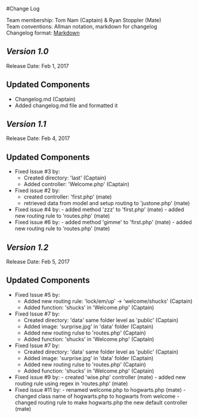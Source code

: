 #Change Log

Team membership:  Tom Nam (Captain) & Ryan Stoppler (Mate)  
Team conventions: Allman notation, markdown for changelog  
Changelog format: [Markdown](https://github.com/adam-p/markdown-here/wiki/Markdown-Cheatsheet) 


## *Version 1.0*

Release Date: Feb 1, 2017

## Updated Components

  - Changelog.md 	(Captain)
  - Added changelog.md file and formatted it
  
## *Version 1.1*

Release Date: Feb 4, 2017

## Updated Components

  - Fixed Issue #3 by:
	- Created directory: 'last' 		(Captain)
	- Added controller: 'Welcome.php'	(Captain)
  - Fixed issue #2 by:
	- created controller: 'first.php'                                (mate)
	- retrieved data from model and setup routing to 'justone.php'   (mate)
  - Fixed issue #4 by:
        - added method 'zzz' to 'first.php'                              (mate)
        - added new routing rule to 'routes.php'                         (mate)
  - Fixed issue #6 by:
        - added method 'gimme' to 'first.php'                            (mate)
        - added new routing rule to 'routes.php'                         (mate)

## *Version 1.2*

Release Date: Feb 5, 2017

## Updated Components

  - Fixed Issue #5 by:
	- Added new routing rule: 'lock/em/up' -> 'welcome/shucks'	(Captain)
	- Added function: 'shucks' in 'Welcome.php'					(Captain)
  - Fixed Issue #7 by:
	- Created directory: 'data' same folder level as 'public'	(Captain)
	- Added image: 'surprise.jpg' in 'data' folder				(Captain)
	- Added new routing rulse to 'routes.php'					(Captain)
	- Added function: 'shucks' in 'Welcome.php'			(Captain)
  - Fixed Issue #7 by:
	- Created directory: 'data' same folder level as 'public'	(Captain)
	- Added image: 'surprise.jpg' in 'data' folder			(Captain)
	- Added new routing rulse to 'routes.php'			(Captain)
	- Added function: 'shucks' in 'Welcome.php'			(Captain)
  - Fixed issue #9 by:
        - created 'wise.php' controller                                 (mate)
        - added new routing rule using regex in 'routes.php'            (mate)
  - Fixed issue #11 by:
        - renamed welcome.php to hogwarts.php                                  (mate)
        - changed class name of hogwarts.php to hogwarts from welcome
        - changed routing rule to make hogwarts.php the new default controller (mate)
  
